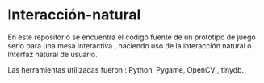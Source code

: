 # Interacción-natural
En este repositorio se encuentra el código fuente de un prototipo de juego serio para una mesa interactiva , haciendo uso de la interacción natural o Interfaz natural de usuario. 

Las herramientas utilizadas fueron : Python, Pygame, OpenCV , tinydb.
